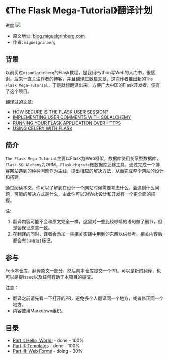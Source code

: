 # 《The Flask Mega-Tutorial》翻译计划

进度 ![](https://img.shields.io/badge/status-8%25-green.svg)

- 原文地址: [blog.miguelgrinberg.com](https://blog.miguelgrinberg.com/post/the-flask-mega-tutorial-part-i-hello-world)
- 作者: `miguelgrinberg`

背景
---

以前买过`miguelgrinberg`的Flask教程，是我用Python写Web的入门书，很感谢。后来一直关注作者的博客，并且翻译过数篇文章，这次作者推出新的`The Flask Mega-Tutorial`，于是就想翻译出来，方便广大中国的Flask开发者，便有了这个项目。

翻译过的文章:

- [HOW SECURE IS THE FLASK USER SESSION?](http://skyrover.me/2017/11/05/flask_user_session_security/)
- [IMPLEMENTING USER COMMENTS WITH SQLALCHEMY](http://skyrover.me/2017/10/31/user_comments_sqlalchemy/)
- [RUNNING YOUR FLASK APPLICATION OVER HTTPS](http://skyrover.me/2017/09/17/flask_https/)
- [USING CELERY WITH FLASK](http://skyrover.me/2017/03/01/Using-Celery-With-Flask/)

简介
---

`The Flask Mega-Tutorial`主要以Flask为Web框架，数据库使用关系型数据库，`Flask-SQLAlchemy`为ORM，`Flask-Migrate`做数据库迁移工具，通过完成一个博客网站遇到的种种问题作为主线，提出相应的解决方法，从而完成整个网站的设计和搭建。

通过阅读本文，你可以了解到在设计一个网站时候需要考虑什么，会遇到什么问题，可能的解决方式是什么，由此你可以对Web设计和开发有一个更全面的把握。

注: 

1. 翻译内容可能不会和原文完全一样，这里对一些比较啰嗦的语句做了删节，但是会保证原意一致。
2. 在翻译的同时，译者会添加一些相关实践中用到的东西以供参考。相关内容后都会有`[译者注]`标记。

参与
---

Fork本仓库，翻译原文一部分，然后向本仓库提交一个PR。可以是新的翻译，也可以是提issue以及任何有助于本项目的提交。

注意：

- 翻译之前请先看一下打开的PR，避免多个人翻译同一个地方，或者修正同一个地方。
- 内容使用Markdown组织。

目录
---

- [Part I: Hello, World!](https://github.com/Microndgt/The-Flask-Mega-Tutorial/blob/master/The-Flask-Mega-Tutorial/part1.md) - done - 100%
- [Part II: Templates](https://github.com/Microndgt/The-Flask-Mega-Tutorial/blob/master/The-Flask-Mega-Tutorial/part2.md) - done - 100%
- [Part III: Web Forms](https://github.com/Microndgt/The-Flask-Mega-Tutorial/blob/master/The-Flask-Mega-Tutorial/part3.md) - doing - 30%